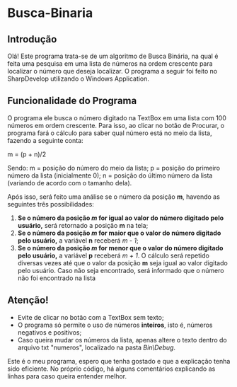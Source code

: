 # Busca-Binaria
## Introdução
Olá! Este programa trata-se de um algoritmo de Busca Binária, na qual é feita uma pesquisa em uma lista de números na ordem crescente para localizar o número que deseja localizar. O programa a seguir foi feito no SharpDevelop utilizando o Windows Application.
&nbsp;

## Funcionalidade do Programa
O programa ele busca o número digitado na TextBox em uma lista com 100 números em ordem crescente. Para isso, ao clicar no botão de Procurar, o programa fará o cálculo para saber qual número está no meio da lista, fazendo a seguinte conta:

m = (p + n)/2

Sendo:
m = posição do número do meio da lista;
p = posição do primeiro número da lista (inicialmente 0);
n = posição do último número da lista (variando de acordo com o tamanho dela).

Após isso, será feito uma análise se o número da posição **m**, havendo as seguintes três possibilidades:
1. **Se o número da posição _m_ for igual ao valor do número digitado pelo usuário,** será retornado a posição **m** na tela;
2. **Se o número da posição _m_ for maior que o valor do número digitado pelo usuário,** a variável **n** receberá _m - 1_;
3. **Se o número da posição _m_ for menor que o valor do número digitado pelo usuário,** a variável **p** receberá _m + 1_.
O cálculo será repetido diversas vezes até que o valor da posição **m** seja igual ao valor digitado pelo usuário. Caso não seja encontrado, será informado que o número não foi encontrado na lista
&nbsp;

## Atenção!
- Evite de clicar no botão com a TextBox sem texto;
- O programa só permite o uso de números **inteiros**, isto é, números negativos e positivos;
- Caso queira mudar os números da lista, apenas altere o texto dentro do arquivo txt "numeros", localizado na pasta *Bin\Debug*.

Este é o meu programa, espero que tenha gostado e que a explicação tenha sido eficiente. No próprio código, há alguns comentários explicando as linhas para caso queira entender melhor.
